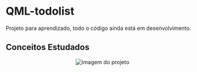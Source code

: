 # QML-todolist
Projeto para aprendizado, todo o código ainda está em desenvolvimento.

## Conceitos Estudados
<p align="center">
    <img alt="imagem do projeto" src="https://i.imgur.com/pos2RNP.png" />
</p>
